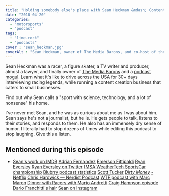```yaml
---
title: "Holding somebody else's place with Sean Heckman &mdash; Content Content podcast"
date: "2018-04-20"
categories:
  - "motorsports"
  - "podcast"
tags:
  - "lime-rock"
  - "podcasts"
cover : "sean_heckman.jpg"
coverAlt : "Sean Heckman, owner of The Media Barons, and co-host of the Dinner with Racers podcast, on the Content Content podcast"
---
```


Sean Heckman was a racer, a figure skater, a TV writer and producer, almost a lawyer, and finally owner of [The Media Barons](http://themediabarons.com) and a [podcast mogul](http://dinnerwithracers.com). Learn what it's like to drive across the USA for 30+ days interviewing racing legends, while running a content creation business that caters to small businesses.

Find out why Sean calls a "sport with science, technology, and a lot of nonsense" his home.

I've never met Sean, and he was as curious about me as I was about him. Sean says he's not a journalist, but he is. He gets people to talk, listens to their stories, and responds to them. He also has an immensely dry sense of humor. I literally had to stop dozens of times while editing this podcast to stop laughing. Give this a listen.

## Mentioned during this episode


- [Sean's work on IMDB](http://www.imdb.com/name/nm1987706/) [Adrian Fernandez](https://en.wikipedia.org/wiki/Adrian_Fernandez) [Emerson Fittipaldi](https://en.wikipedia.org/wiki/Emerson_Fittipaldi) [Ryan Eversley](https://en.wikipedia.org/wiki/Ryan_Eversley) [Ryan Eversley on Twitter](https://twitter.com/RyanEversley) [IMSA WeatherTech SportsCar championship](https://sportscarchampionship.imsa.com/) [Blubrry podcast statistics](http://blubrry.com) [Scott Tucker](https://www.netflix.com/title/80118100) _[Dirty Money](https://www.netflix.com/title/80118100)_ [- Netflix](https://www.netflix.com/title/80118100) [Chris Hardwick &mdash; Nerdist Podcast](https://en.wikipedia.org/wiki/The_Nerdist_Podcast) [WTF podcast with Marc Maron](http://wtfpod.com) [Dinner with Racers with Mario Andretti](http://www.dinnerwithracers.com/ep-69-mario-andretti-pt-1/) [Craig Hampson episode](http://www.dinnerwithracers.com/ep-66-craig-hampson) [Dario Franchitti's hair](https://www.google.com/search?q=dario+franchitti+hair&newwindow=1&client=firefox-b-1&tbm=isch&tbo=u&source=univ&sa=X&ved=0ahUKEwiPk6Xt5cLaAhXkUt8KHSNKBGkQsAQIJw&biw=2133&bih=1067) [Sean on Instagram](https://www.instagram.com/sean.heckman/?hl=en)
